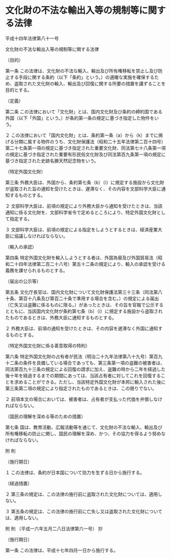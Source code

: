 # 文化財の不法な輸出入等の規制等に関する法律

平成十四年法律第八十一号

文化財の不法な輸出入等の規制等に関する法律

（目的）

第一条 この法律は、文化財の不法な輸入、輸出及び所有権移転を禁止し及び防止する手段に関する条約（以下「条約」という。）の適確な実施を確保するため、盗取された文化財の輸入、輸出及び回復に関する所要の措置を講ずることを目的とする。

（定義）

第二条 この法律において「文化財」とは、国内文化財及び条約の締約国である外国（以下「外国」という。）が条約第一条の規定に基づき指定した物件をいう。

２ この法律において「国内文化財」とは、条約第一条（a）から（k）までに掲げる分類に属する物件のうち、文化財保護法（昭和二十五年法律第二百十四号）第二十七条第一項の規定に基づき指定された重要文化財、同法第七十八条第一項の規定に基づき指定された重要有形民俗文化財及び同法第百九条第一項の規定に基づき指定された史跡名勝天然記念物をいう。

（特定外国文化財）

第三条 外務大臣は、外国から、条約第七条（b）（i）に規定する施設から文化財が盗取された旨の通知を受けたときは、遅滞なく、その内容を文部科学大臣に通知するものとする。

２ 文部科学大臣は、前項の規定により外務大臣から通知を受けたときは、当該通知に係る文化財を、文部科学省令で定めるところにより、特定外国文化財として指定する。

３ 文部科学大臣は、前項の規定による指定をしようとするときは、経済産業大臣に協議しなければならない。

（輸入の承認）

第四条 特定外国文化財を輸入しようとする者は、外国為替及び外国貿易法（昭和二十四年法律第二百二十八号）第五十二条の規定により、輸入の承認を受ける義務を課せられるものとする。

（届出の公示等）

第五条 文化庁長官は、国内文化財について文化財保護法第三十三条（同法第八十条、第百十八条及び第百二十条で準用する場合を含む。）の規定による届出（亡失又は盗難に係るものに限る。）があったときは、その旨を官報で公示するとともに、当該国内文化財が条約第七条（b）（i）に規定する施設から盗取されたものであるときは、外務大臣に通知するものとする。

２ 外務大臣は、前項の通知を受けたときは、その内容を遅滞なく外国に通知するものとする。

（特定外国文化財に係る善意取得の特則）

第六条 特定外国文化財の占有者が民法（明治二十九年法律第八十九号）第百九十二条の条件を具備している場合であっても、第三条第一項の盗難の被害者は、同法第百九十三条の規定による回復の請求に加え、盗難の時から二年を経過した後十年を経過するまでの期間にあっては、当該占有者に対してこれを回復することを求めることができる。ただし、当該特定外国文化財が本邦に輸入された後に第三条第二項の規定により指定されたものであるときは、この限りでない。

２ 前項本文の場合においては、被害者は、占有者が支払った代価を弁償しなければならない。

（国民の理解を深める等のための措置）

第七条 国は、教育活動、広報活動等を通じて、文化財の不法な輸入、輸出及び所有権移転の防止に関し、国民の理解を深め、かつ、その協力を得るよう努めなければならない。

附 則

（施行期日）

１ この法律は、条約が日本国について効力を生ずる日から施行する。

（経過措置）

２ 第三条の規定は、この法律の施行前に盗取された文化財については、適用しない。

３ 第五条の規定は、この法律の施行前に亡失し又は盗取された文化財については、適用しない。

附 則 （平成一六年五月二八日法律第六一号） 抄

（施行期日）

第一条 この法律は、平成十七年四月一日から施行する。
